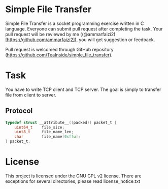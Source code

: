 
# Simple File Transfer

Simple File Transfer is a socket programming exercise written in C language.
Everyone can submit pull request after completing the task. Your pull request
will be reviewed by me ((@ammarfaizi2)[https://github.com/ammarfaizi2]), you will get suggestion or feedback.

Pull request is welcomed through GitHub repository (https://github.com/TeaInside/simple_file_transfer).


# Task
You have to write TCP client and TCP server. The goal is simply to transfer file from
client to server.

## Protocol
```c
typedef struct __attribute__((packed)) packet_t {
	uint64_t	file_size;
	uint8_t		file_name_len;
	char		file_name[0xffu];
} packet_t;
```


# License
This project is licensed under the GNU GPL v2 license. There are exceptions for
several directories, please read license_notice.txt
